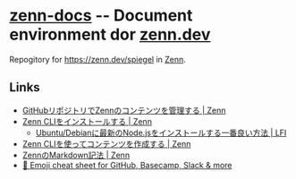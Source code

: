 # [zenn-docs] -- Document environment dor [zenn.dev][Zenn]

Repogitory for https://zenn.dev/spiegel in [Zenn].

## Links

- [GitHubリポジトリでZennのコンテンツを管理する | Zenn](https://zenn.dev/zenn/articles/connect-to-github)
- [Zenn CLIをインストールする | Zenn](https://zenn.dev/zenn/articles/install-zenn-cli)
    - [Ubuntu/Debianに最新のNode.jsをインストールする一番良い方法 | LFI](https://linuxfan.info/install_nodejs_on_ubuntu_debian)
- [Zenn CLIを使ってコンテンツを作成する | Zenn](https://zenn.dev/zenn/articles/zenn-cli-guide)
- [ZennのMarkdown記法 | Zenn](https://zenn.dev/zenn/articles/markdown-guide)
- [🎁 Emoji cheat sheet for GitHub, Basecamp, Slack & more](https://www.webfx.com/tools/emoji-cheat-sheet/)

[zenn-docs]: https://github.com/spiegel-im-spiegel/zenn-docs "spiegel-im-spiegel/zenn-docs: Document environment dor zenn.dev"
[Zenn]: https://zenn.dev/ "Zenn｜プログラマーのための情報共有コミュニティ"
